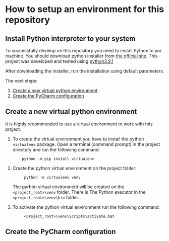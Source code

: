# How to setup an environment for this repository

## Install Python interpreter to your system

To successfully develop on this repository you need to install Python to yor machine.
You should download python installer from [the official site](https://www.python.org/downloads/).
This project was developed and tested using [python3.9.1](https://www.python.org/downloads/release/python-391/)  

After downloading the installer, run the installation using default parameters.

The next steps:
1. [Create a new virtual python environment]() 
2. [Create the PyCharm configuration]() 


## Create a new virtual python environment

It is highly recommended to use a virtual environment to work with this project.

1. To create the virtual environment you have to install the python `virtualenv` package.
    Open a terminal (command prompt) in the project directory and run the following command:
    ```shell script
        python -m pip install virtualenv
    ```

2. Create the python virtual environment on the project folder:
   ```shell script
        python -m virtualenv venv
   ```
   The pyrhon virtual environment will be created on the `<project_root>\venv` folder.
   There is The Python executor in the `<project_root>\venv\bin` folder.

3. To activate the python virtual environment run the following command:
   ```shell script
        <project_root>\venv\Scripts\activate.bat
   ```
     
## Create the PyCharm configuration
